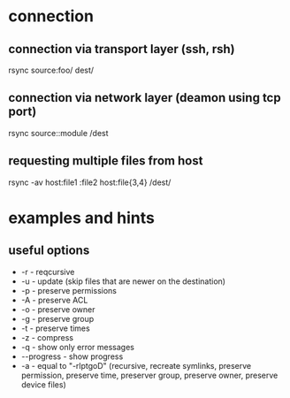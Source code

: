 # connection

## connection via transport layer (ssh, rsh)

rsync source:foo/ dest/

## connection via network layer (deamon using tcp port)

rsync source::module /dest

## requesting multiple files from host

rsync -av host:file1 :file2 host:file{3,4} /dest/

# examples and hints

## useful options

* -r - reqcursive
* -u - update (skip files that are newer on the destination)
* -p - preserve permissions
* -A - preserve ACL
* -o - preserve owner
* -g - preserve group
* -t - preserve times
* -z - compress
* -q - show only error messages
* --progress - show progress
* -a - equal to "-rlptgoD" (recursive, recreate symlinks, preserve permission, preserve time, preserver group, preserve owner, preserve device files)

